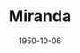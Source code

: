 ---
title: Miranda
date: 1950-10-06
closing_date: 1950-10-14
layout: productions
featured_image: 
image_caption:
image_credit:
playbill: 
category: 
Theatre: Theatre Jacksonville
Venue: Little Theatre
cast:
  Betty: Mary Claire Bates
  Charles: Larry Zell
  Isobel Lambert: Grace Miles
  Lady Clare Marten: Ophelia Bingham
  Miranda Trewella: Alma Eddy
  Nigel Hood: Arden Packard
  Nurse Cary: Peggy Gift
  Sir Paul Marten: Harry Richard
crew:
  Assistant Director:
    - Grace Ogden
    - Margaret Grimm
  Curtain: L.J. Gift
  Director: Paul E. Geisenhof
  Light Controls: Su Hawkins
  Make-up Assistant:
    - Marjorie Norris
    - Nini Sheftall
    - Jewel Slappy
    - Laurel Barton
    - William Gaft
    - Mrs. Doris Hobgood
    - Roy Meischner
    - June Stoy
    - Sarah Dosier Emerson
    - Polly Clendenning
  Make-up Chairman: Richard Kaszner
  Music:
    - Doris Holstein
    - Jean Strickland
  Properties Assistant:
    - Margaret Lafferty
    - Laurel Barton
    - Eileen Henry
  Properties Chairman: Edna Spindel
  Set and Technical Direction: Bernard W. Kane
  Set Construction and Painting:
    - Walter Quattlebaum
    - Franklin Adams
    - Sara Daugherty
    - Vonnie Patton
    - Joy Strickland
    - Karen O'Shaughnessy
    - Bobby Holstein
    - Doris Holstein
    - Shirley Kane
    - L.J. Gift
  Sound: Joy Strickland
  Stage Manager: Sue Miller
  Wardrobe Assistant:
    - Mickey Meadors
    - Helen List
    - Vonnie Patton
    - Karen O'Shaughnessy
    - Ann Pafford Welch
    - Mrs. R.P. Grooms
  Wardrobe Chairman: Eula Mae Snow
orchestra:
external_links:
---